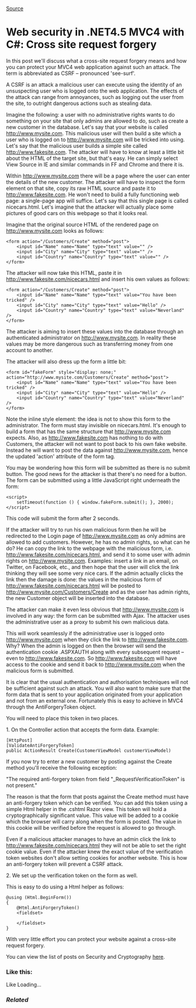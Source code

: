 [Source](http://dotnetcodr.com/2013/01/28/web-security-in-net4-5-mvc4-with-c-cross-site-request-forgery/ "Permalink to Web security in .NET4.5 MVC4 with C#: Cross site request forgery")

# Web security in .NET4.5 MVC4 with C#: Cross site request forgery

In this post we'll discuss what a cross-site request forgery means and how you can protect your MVC4 web application against such an attack. The term is abbreviated as CSRF – pronounced 'see-surf'.

A CSRF is an attack a malicious user can execute using the identity of an unsuspecting user who is logged onto the web application. The effects of the attack can range from annoyances, such as logging out the user from the site, to outright dangerous actions such as stealing data.

Imagine the following: a user with no administrative rights wants to do something on your site that only admins are allowed to do, such as create a new customer in the database. Let's say that your website is called <http://www.mysite.com>. This malicious user will then build a site which a user who is logged on to <http://www.mysite.com> will be tricked into using. Let's say that the malicious user builds a simple site called <http://www.fakesite.com>. The attacker will have to know at least a little bit about the HTML of the target site, but that's easy. He can simply select View Source in IE and similar commands in FF and Chrome and there it is.

Within <http://www.mysite.com> there will be a page where the user can enter the details of the new customer. The attacker will have to inspect the form element on that site, copy its raw HTML source and paste it to <http://www.fakesite.com>. He won't need to build a fully functioning web page: a single-page app will suffice. Let's say that this single page is called nicecars.html. Let's imagine that the attacker will actually place some pictures of good cars on this webpage so that it looks real.

Imagine that the original source HTML of the rendered page on <http://www.mysite.com> looks as follows:



    <form action="/Customers/Create" method="post">
        <input id="Name" name="Name" type="text" value="" />
        <input id="City" name="City" type="text" value="" />
        <input id="Country" name="Country" type="text" value="" />
    </form>


The attacker will now take this HTML, paste it in <http://www.fakesite.com/nicecars.html> and insert his own values as follows:



    <form action="/Customers/Create" method="post">
        <input id="Name" name="Name" type="text" value="You have been tricked" />
        <input id="City" name="City" type="text" value="Hello" />
        <input id="Country" name="Country" type="text" value="Neverland" />
    </form>


The attacker is aiming to insert these values into the database through an authenticated administrator on <http://www.mysite.com>. In reality these values may be more dangerous such as transferring money from one account to another.

The attacker will also dress up the form a little bit:



    <form id="fakeForm" style="display: none;" action="http://www.mysite.com/Customers/Create" method="post">
        <input id="Name" name="Name" type="text" value="You have been tricked" />
        <input id="City" name="City" type="text" value="Hello" />
        <input id="Country" name="Country" type="text" value="Neverland" />
    </form>


Note the inline style element: the idea is not to show this form to the administrator. The form must stay invisible on nicecars.html. It's enough to build a form that has the same structure that <http://www.mysite.com> expects. Also, as <http://www.fakesite.com> has nothing to do with Customers, the attacker will not want to post back to his own fake website. Instead he will want to post the data against <http://www.mysite.com>, hence the updated 'action' attribute of the form tag.

You may be wondering how this form will be submitted as there is no submit button. The good news for the attacker is that there's no need for a button. The form can be submitted using a little JavaScript right underneath the form:



    <script>
        setTimeout(function () { window.fakeForm.submit(); }, 2000);
    </script>


This code will submit the form after 2 seconds.

If the attacker will try to run his own malicious form then he will be redirected to the Login page of <http://www.mysite.com> as only admins are allowed to add customers. However, he has no admin rights, so what can he do? He can copy the link to the webpage with the malicious form, i.e. <http://www.fakesite.com/nicecars.html>, and send it to some user with admin rights on <http://www.mysite.com>. Examples: insert a link in an email, on Twitter, on Facebook, etc., and then hope that the user will click the link thinking they will see some very nice cars. If the admin actually clicks the link then the damage is done: the values in the malicious form of <http://www.fakesite.com/nicecars.html> will be posted to <http://www.mysite.com/Customers/Create> and as the user has admin rights, the new Customer object will be inserted into the database.

The attacker can make it even less obvious that <http://www.mysite.com> is involved in any way: the form can be submitted with Ajax. The attacker uses the administrative user as a proxy to submit his own malicious data.

This will work seamlessly if the administrative user is logged onto <http://www.mysite.com> when they click the link to <http://www.fakesite.com>. Why? When the admin is logged on then the browser will send the authentication cookie .ASPXAUTH along with every subsequent request – even to <http://www.fakesite.com>. So <http://www.fakesite.com> will have access to the cookie and send it back to <http://www.mysite.com> when the malicious form is submitted.

It is clear that the usual authentication and authorisation techniques will not be sufficient against such an attack. You will also want to make sure that the form data that is sent to your application originated from your application and not from an external one. Fortunately this is easy to achieve in MVC4 through the AntiForgeryToken object.

You will need to place this token in two places.

1\. On the Controller action that accepts the form data. Example:



    [HttpPost]
    [ValidateAntiForgeryToken]
    public ActionResult Create(CustomerViewModel customerViewModel)


If you now try to enter a new customer by posting against the Create method you'll receive the following exception:

"The required anti-forgery token from field "_RequestVerificationToken" is not present."

The reason is that the form that posts against the Create method must have an anti-forgery token which can be verified. You can add this token using a simple Html helper in the .cshtml Razor view. This token will hold a cryptographically significant value. This value will be added to a cookie which the browser will carry along when the form is posted. The value in this cookie will be verified before the request is allowed to go through.

Even if a malicious attacker manages to have an admin click the link to <http://www.fakesite.com/nicecars.html> they will not be able to set the right cookie value. Even if the attacker knew the exact value of the verification token websites don't allow setting cookies for another website. This is how an anti-forgery token will prevent a CSRF attack.

2\. We set up the verification token on the form as well.

This is easy to do using a Html helper as follows:



    @using (Html.BeginForm())
    {
        @Html.AntiForgeryToken()
        <fieldset>

        </fieldset>
    }


With very little effort you can protect your website against a cross-site request forgery.

You can view the list of posts on Security and Cryptography [here][1].

### Like this:

Like Loading...

### _Related_

[1]: http://dotnetcodr.com/security-and-cryptography/ "Security and cryptography"
